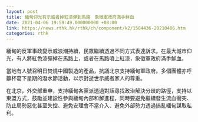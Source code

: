 ```yaml
---
layout: post
title: 緬甸仰光有示威者掉紅漆彈到馬路　象徵軍政府滿手鮮血
date: 2021-04-06 19:59:49.000000000 +08:00
link: https://news.rthk.hk/rthk/ch/component/k2/1584436-20210406.htm
categories: rthk
---
```


緬甸的反軍事政變示威浪潮持續，民眾繼續透過不同方式表達訴求。在最大城市仰光，有人將紅色漆彈掉在馬路上，或者在馬路噴上紅漆，象徵軍政府滿手鮮血。

當地有人號召明日焚燒中國製造的產品，抗議北京支持緬甸軍政府。多個團體亦呼籲杯葛下星期的潑水節活動，以示對逝世示威者家人的尊重。

在北京，外交部重申，支持緬甸各黨派透過對話尋找政治解決分歧的路徑，支持以東盟方式，鼓勵並建設性參與緬甸內部和解進程，同時要避免繼續發生流血衝突、防止局勢惡化甚至失控、避免安理會不當介入、避免外部勢力透過搞亂緬甸謀取私利。
